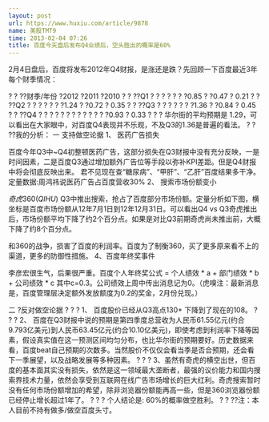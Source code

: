 ```yaml
---
layout: post
url: https://www.huxiu.com/article/9878
name: 美股TMT9
time: 2013-02-04 07:26
title: 百度今天盘后发布Q4业绩后，空头胜出的概率是60%
---
```

2月4日盘后，百度将发布2012年Q4财报，是涨还是跌？先回顾一下百度最近3年每个财季情况：

? ? ??财季/年份 ?2012 ?2011 ?2010 ? ? ??Q1 ? ? ? ? ? ? ?0.85 ? ?0.47 ? 0.21 ? ? ??Q2 ? ? ? ? ? ? ?1.24 ? ?0.72 ? 0.35 ? ? ??Q3 ? ? ? ? ? ? ?1.36 ? ?0.84 ? 0.45 ? ? ??Q4 ? ? ? ? ? ? ? ? ? ? ? ? ?0.93 ? 0.33 ? ? ? 华尔街的平均预期是 1.29，可以看出在大家眼中，对百度Q4表现并不乐观，不及Q3的1.36是普遍的看法。 ? ? ??我的分析： 一 支持做空论据 1、 医药广告损失

百度今年Q3中~Q4初整顿医药广告，这部分损失在Q3财报中没有充分反映，一是时间因素，二是百度Q3通过增加额外广告位等手段以弥补KPI差距。但是Q4财报中将会彻底反映出来。 君不见现在查“糖尿病”、“甲肝”、“乙肝”百度结果多干净。定量数据:周鸿祎说医药广告占百度营收30% 2、 搜索市场份额变小

$奇虎360(QIHU)$ Q3中推出搜索，抢占了百度部分市场份额。定量分析如下图，横坐标是百度市场份额从12年7月1日到12年12月31日。可以看出Q4 vs Q3奇虎推出后，市场份额平均下降了约2个百分点。如果是对比Q3前期奇虎尚未推出前，大概下降了约8个百分点。

和360的战争，损害了百度的利润率。百度为了制衡360，买了更多原来看不上的渠道，更多的防御性措施。 4、百度年终奖事件

李彦宏很生气，后果很严重。百度个人年终奖公式 = 个人绩效 * a + 部门绩效 * b + 公司绩效 * c 其中c=0.3。公司绩效上周中传出消息记为0。（虎嗅注：最新消息是，百度管理层决定额外发放额度为0.2的奖金，2月份兑现。）

二 ?反对做空论据 ? ? ? 1、 百度股价已经从Q3高点130+ 下降到了现在的108。 ? ? ? 2、 百度在Q3财报中说的预期是第四季度总营收为人民币61.55亿元(约合9.793亿美元)到人民币63.45亿元(约合10.10亿美元)，即使考虑到利润率下降等因素，假设真实值在这一预测区间均匀分布，也比华尔街的预期要好。历史数据来看，百度beat自己预期的次数多。当然股价不仅仅会看当季是否合预期，还会看下一季展望，以及战略发展等多种因素。 ? ? ? 3、虽然有奇虎的横空出世，但百度的基本面其实没有损失，依然是这一领域最大垄断者，最强的议价能力和国内搜索界技术力量，依然会享受到互联网在线广告市场增长的巨大红利。奇虎搜索暂时没有任何市场份额增加的希望，除非浏览器份额能再高一些，但是360浏览器份额已经停止增长超过1年了。 ? ? ? 个人结论是: 60%的概率做空胜利。 ? ? ??注：本人目前不持有做多/做空百度头寸。

